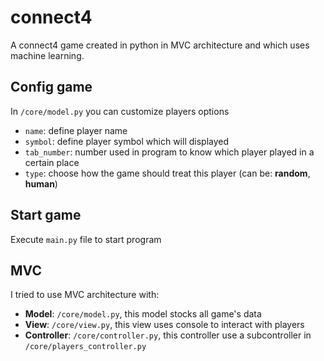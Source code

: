 # connect4
A connect4 game created in python in MVC architecture and which uses machine learning. 

## Config game
In `/core/model.py` you can customize players options
* `name`: define player name
* `symbol`: define player symbol which will displayed
* `tab_number`: number used in program to know which player played in a certain place
* `type`: choose how the game should treat this player (can be: **random**, **human**)

## Start game
Execute `main.py` file to start program

## MVC
I tried to use MVC architecture with:
* **Model**: `/core/model.py`, this model stocks all game's data
* **View**: `/core/view.py`, this view uses console to interact with players
* **Controller**: `/core/controller.py`, this controller use a subcontroller in `/core/players_controller.py`
